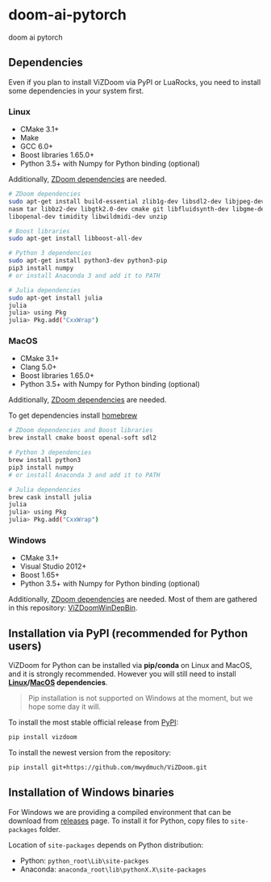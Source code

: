 # doom-ai-pytorch
doom ai pytorch

## <a name="deps"></a> Dependencies

Even if you plan to install ViZDoom via PyPI or LuaRocks, you need to install some dependencies in your system first.


### <a name="linux_deps"></a> Linux
* CMake 3.1+
* Make
* GCC 6.0+
* Boost libraries 1.65.0+
* Python 3.5+ with Numpy for Python binding (optional)

Additionally, [ZDoom dependencies](http://zdoom.org/wiki/Compile_ZDoom_on_Linux) are needed.

```bash
# ZDoom dependencies
sudo apt-get install build-essential zlib1g-dev libsdl2-dev libjpeg-dev \
nasm tar libbz2-dev libgtk2.0-dev cmake git libfluidsynth-dev libgme-dev \
libopenal-dev timidity libwildmidi-dev unzip

# Boost libraries
sudo apt-get install libboost-all-dev

# Python 3 dependencies
sudo apt-get install python3-dev python3-pip
pip3 install numpy
# or install Anaconda 3 and add it to PATH

# Julia dependencies
sudo apt-get install julia
julia
julia> using Pkg
julia> Pkg.add("CxxWrap")
```

### <a name="macos_deps"></a> MacOS
* CMake 3.1+
* Clang 5.0+
* Boost libraries 1.65.0+
* Python 3.5+ with Numpy for Python binding (optional)

Additionally, [ZDoom dependencies](http://zdoom.org/wiki/Compile_ZDoom_on_Mac_OS_X) are needed.

To get dependencies install [homebrew](https://brew.sh/)

```sh
# ZDoom dependencies and Boost libraries
brew install cmake boost openal-soft sdl2

# Python 3 dependencies
brew install python3
pip3 install numpy
# or install Anaconda 3 and add it to PATH

# Julia dependencies
brew cask install julia
julia
julia> using Pkg
julia> Pkg.add("CxxWrap")
```

### <a name="windows_deps"></a> Windows
* CMake 3.1+
* Visual Studio 2012+
* Boost 1.65+
* Python 3.5+ with Numpy for Python binding (optional)

Additionally, [ZDoom dependencies](http://zdoom.org/wiki/Compile_ZDoom_on_Windows) are needed.
Most of them are gathered in this repository: [ViZDoomWinDepBin](https://github.com/mwydmuch/ViZDoomWinDepBin).


## <a name="pypi"></a> Installation via PyPI (recommended for Python users)

ViZDoom for Python can be installed via **pip/conda** on Linux and MacOS, and it is strongly recommended.
However you will still need to install **[Linux](#linux_deps)/[MacOS](#macos_deps) dependencies**.

> Pip installation is not supported on Windows at the moment, but we hope some day it will.

To install the most stable official release from [PyPI](https://pypi.python.org/pypi):
```bash
pip install vizdoom
```

To install the newest version from the repository:
```bash
pip install git+https://github.com/mwydmuch/ViZDoom.git
```


## <a name="windows_bin"></a> Installation of Windows binaries

For Windows we are providing a compiled environment that can be download from [releases](https://github.com/mwydmuch/ViZDoom/releases) page.
To install it for Python, copy files to `site-packages` folder.

Location of `site-packages` depends on Python distribution:
- Python: `python_root\Lib\site-packges`
- Anaconda: `anaconda_root\lib\pythonX.X\site-packages`


